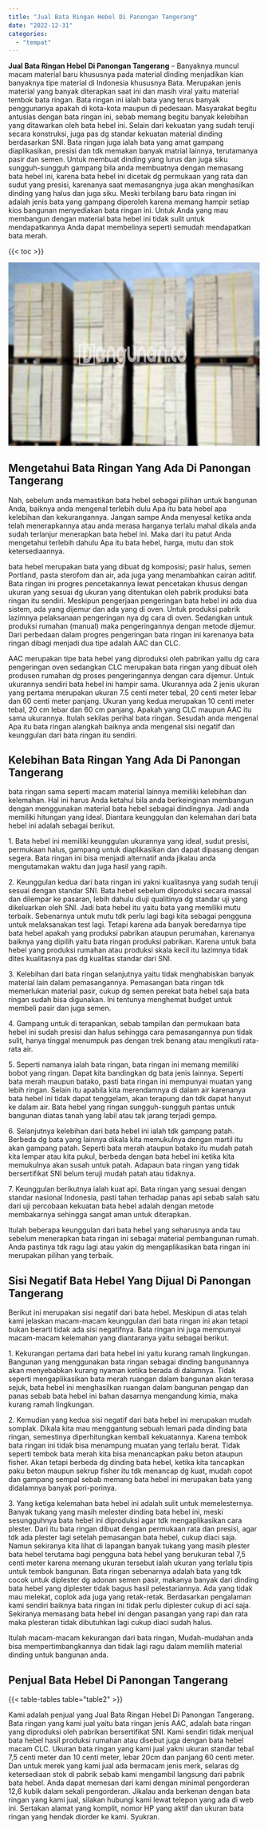 ```yaml
---
title: "Jual Bata Ringan Hebel Di Panongan Tangerang"
date: "2022-12-31"
categories: 
  - "tempat"
---
```


**Jual Bata Ringan Hebel Di Panongan Tangerang** – Banyaknya muncul macam material baru khususnya pada material dinding menjadikan kian banyaknya tipe material di Indonesia khususnya Bata. Merupakan jenis material yang banyak diterapkan saat ini dan masih viral yaitu material tembok bata ringan. Bata ringan ini ialah bata yang terus banyak penggunanya apakah di kota-kota maupun di pedesaan. Masyarakat begitu antusias dengan bata ringan ini, sebab memang begitu banyak kelebihan yang ditawarkan oleh bata hebel ini. Selain dari kekuatan yang sudah teruji secara konstruksi, juga pas dg standar kekuatan material dinding berdasarkan SNI. Bata ringan juga ialah bata yang amat gampang diaplikasikan, presisi dan tdk memakan banyak matrial lainnya, terutamanya pasir dan semen. Untuk membuat dinding yang lurus dan juga siku sungguh-sungguh gampang bila anda membuatnya dengan memasang bata hebel ini, karena bata hebel ini dicetak dg permukaan yang rata dan sudut yang presisi, karenanya saat memasangnya juga akan menghasilkan dinding yang halus dan juga siku. Meski terbilang baru bata ringan ini adalah jenis bata yang gampang diperoleh karena memang hampir setiap kios bangunan menyediakan bata ringan ini. Untuk Anda yang mau membangun dengan material bata hebel ini tidak sulit untuk mendapatkannya Anda dapat membelinya seperti semudah mendapatkan bata merah.

{{< toc >}}

![Jual Bata Ringan Hebel Di Panongan Tangerang](/images/jual-hebel-murah-05.png)

## Mengetahui Bata Ringan Yang Ada Di Panongan Tangerang

Nah, sebelum anda memastikan bata hebel sebagai pilihan untuk bangunan Anda, baiknya anda mengenal terlebih dulu Apa itu bata hebel apa kelebihan dan kekurangannya. Jangan sampe Anda menyesal ketika anda telah menerapkannya atau anda merasa harganya terlalu mahal dikala anda sudah terlanjur menerapkan bata hebel ini. Maka dari itu patut Anda mengetahui terlebih dahulu Apa itu bata hebel, harga, mutu dan stok ketersediaannya.

bata hebel merupakan bata yang dibuat dg komposisi; pasir halus, semen Portland, pasta sterofom dan air, ada juga yang menambahkan cairan aditif. Bata ringan ini progres pencetakannya lewat pencetakan khusus dengan ukuran yang sesuai dg ukuran yang ditentukan oleh pabrik produksi bata ringan itu sendiri. Meskipun pengerjaan pengeringan bata hebel ini ada dua sistem, ada yang dijemur dan ada yang di oven. Untuk produksi pabrik lazimnya pelaksanaan pengeringan nya dg cara di oven. Sedangkan untuk produksi rumahan (manual) maka pengeringannya dengan metode dijemur. Dari perbedaan dalam progres pengeringan bata ringan ini karenanya bata ringan dibagi menjadi dua tipe adalah AAC dan CLC.

AAC merupakan tipe bata hebel yang diproduksi oleh pabrikan yaitu dg cara pengeringan oven sedangkan CLC merupakan bata ringan yang dibuat oleh produsen rumahan dg proses pengeringannya dengan cara dijemur. Untuk ukurannya sendiri bata hebel ini hampir sama. Ukurannya ada 2 jenis ukuran yang pertama merupakan ukuran 7.5 centi meter tebal, 20 centi meter lebar dan 60 centi meter panjang. Ukuran yang kedua merupakan 10 centi meter tebal, 20 cm lebar dan 60 cm panjang. Apakah yang CLC maupun AAC itu sama ukurannya. Itulah sekilas perihal bata ringan. Sesudah anda mengenal Apa itu bata ringan alangkah baiknya anda mengenal sisi negatif dan keunggulan dari bata ringan itu sendiri.

## Kelebihan Bata Ringan Yang Ada Di Panongan Tangerang

bata ringan sama seperti macam material lainnya memiliki kelebihan dan kelemahan. Hal ini harus Anda ketahui bila anda berkeinginan membangun dengan menggunakan material bata hebel sebagai dindingnya. Jadi anda memiliki hitungan yang ideal. Diantara keunggulan dan kelemahan dari bata hebel ini adalah sebagai berikut.

1\. Bata hebel ini memiliki keunggulan ukurannya yang ideal, sudut presisi, permukaan halus, gampang untuk diaplikasikan dan dapat dipasang dengan segera. Bata ringan ini bisa menjadi alternatif anda jikalau anda mengutamakan waktu dan juga hasil yang rapih.

2\. Keunggulan kedua dari bata ringan ini yakni kualitasnya yang sudah teruji sesuai dengan standar SNI. Bata hebel sebelum diproduksi secara massal dan dilempar ke pasaran, lebih dahulu diuji qualitinya dg standar uji yang dikeluarkan oleh SNI. Jadi bata hebel itu yaitu bata yang memiliki mutu terbaik. Sebenarnya untuk mutu tdk perlu lagi bagi kita sebagai pengguna untuk melaksanakan test lagi. Tetapi karena ada banyak beredarnya tipe bata hebel apakah yang produksi pabrikan ataupun perumahan, karenanya baiknya yang dipilih yaitu bata ringan produksi pabrikan. Karena untuk bata hebel yang produksi rumahan atau produksi skala kecil itu lazimnya tidak dites kualitasnya pas dg kualitas standar dari SNI.

3\. Kelebihan dari bata ringan selanjutnya yaitu tidak menghabiskan banyak material lain dalam pemasangannya. Pemasangan bata ringan tdk memerlukan material pasir, cukup dg semen perekat bata hebel saja bata ringan sudah bisa digunakan. Ini tentunya menghemat budget untuk membeli pasir dan juga semen.

4\. Gampang untuk di terapankan, sebab tampilan dan permukaan bata hebel ini sudah presisi dan halus sehingga cara pemasangannya pun tidak sulit, hanya tinggal menumpuk pas dengan trek benang atau mengikuti rata-rata air.

5\. Seperti namanya ialah bata ringan, bata ringan ini memang memiliki bobot yang ringan. Dapat kita bandingkan dg bata jenis lainnya. Seperti bata merah maupun batako, pasti bata ringan ini mempunyai muatan yang lebih ringan. Selain itu apabila kita merendamnya di dalam air karenanya bata hebel ini tidak dapat tenggelam, akan terapung dan tdk dapat hanyut ke dalam air. Bata hebel yang ringan sungguh-sungguh pantas untuk bangunan diatas tanah yang labil atau tak jarang terjadi gempa.

6\. Selanjutnya kelebihan dari bata hebel ini ialah tdk gampang patah. Berbeda dg bata yang lainnya dikala kita memukulnya dengan martil itu akan gampang patah. Seperti bata merah ataupun batako itu mudah patah kita lempar atau kita pukul, berbeda dengan bata hebel ini ketika kita memukulnya akan susah untuk patah. Adapaun bata ringan yang tidak bersertifikat SNI belum teruji mudah patah atau tidaknya.

7\. Keunggulan berikutnya ialah kuat api. Bata ringan yang sesuai dengan standar nasional Indonesia, pasti tahan terhadap panas api sebab salah satu dari uji percobaan kekuatan bata hebel adalah dengan metode membakarnya sehingga sangat aman untuk diterapkan.

Itulah beberapa keunggulan dari bata hebel yang seharusnya anda tau sebelum menerapkan bata ringan ini sebagai material pembangunan rumah. Anda pastinya tdk ragu lagi atau yakin dg mengaplikasikan bata ringan ini merupakan pilihan yang terbaik.

## Sisi Negatif Bata Hebel Yang Dijual Di Panongan Tangerang

Berikut ini merupakan sisi negatif dari bata hebel. Meskipun di atas telah kami jelaskan macam-macam keunggulan dari bata ringan ini akan tetapi bukan berarti tidak ada sisi negatifnya. Bata ringan ini juga mempunyai macam-macam kelemahan yang diantaranya yaitu sebagai berikut.

1\. Kekurangan pertama dari bata hebel ini yaitu kurang ramah lingkungan. Bangunan yang menggunakan bata ringan sebagai dinding bangunannya akan menyebabkan kurang nyaman ketika berada di dalamnya. Tidak seperti mengaplikasikan bata merah ruangan dalam bangunan akan terasa sejuk, bata hebel ini menghasilkan ruangan dalam bangunan pengap dan panas sebab bata hebel ini bahan dasarnya mengandung kimia, maka kurang ramah lingkungan.

2\. Kemudian yang kedua sisi negatif dari bata hebel ini merupakan mudah somplak. Dikala kita mau menggantung sebuah lemari pada dinding bata ringan, semestinya diperhitungkan kembali kekuatannya. Karena tembok bata ringan ini tidak bisa menampung muatan yang terlalu berat. Tidak seperti tembok bata merah kita bisa menancapkan paku beton ataupun fisher. Akan tetapi berbeda dg dinding bata hebel, ketika kita tancapkan paku beton maupun sekrup fisher itu tdk menancap dg kuat, mudah copot dan gampang sempal sebab memang bata hebel ini merupakan bata yang didalamnya banyak pori-porinya.

3\. Yang ketiga kelemahan bata hebel ini adalah sulit untuk memelesternya. Banyak tukang yang masih melester dinding bata hebel ini, meski sesungguhnya bata hebel ini diproduksi agar tdk mengaplikasikan cara plester. Dari itu bata ringan dibuat dengan permukaan rata dan presisi, agar tdk ada plester lagi setelah pemasangan bata hebel, cukup diaci saja. Namun sekiranya kita lihat di lapangan banyak tukang yang masih plester bata hebel terutama bagi pengguna bata hebel yang berukuran tebal 7,5 centi meter karena memang ukuran tersebut ialah ukuran yang terlalu tipis untuk tembok bangunan. Bata ringan sebenarnya adalah bata yang tdk cocok untuk diplester dg adonan semen pasir, makanya banyak dari dinding bata hebel yang diplester tidak bagus hasil pelestariannya. Ada yang tidak mau melekat, coplok ada juga yang retak-retak. Berdasarkan pengalaman kami sendiri baiknya bata ringan ini tidak perlu diplester cukup di aci saja. Sekiranya memasang bata hebel ini dengan pasangan yang rapi dan rata maka plesteran tidak dibutuhkan lagi cukup diaci sudah halus.

Itulah macam-macam kekurangan dari bata ringan, Mudah-mudahan anda bisa mempertimbangkannya dan tidak lagi ragu dalam memilih material dinding untuk bangunan anda.

## Penjual Bata Hebel Di Panongan Tangerang

{{< table-tables table="table2" >}}

Kami adalah penjual yang Jual Bata Ringan Hebel Di Panongan Tangerang. Bata ringan yang kami jual yaitu bata ringan jenis AAC, adalah bata ringan yang diproduksi oleh pabrikan bersertifikat SNI. Kami sendiri tidak menjual bata hebel hasil produksi rumahan atau disebut juga dengan bata hebel macam CLC. Ukuran bata ringan yang kami jual yakni ukuran standar tebal 7,5 centi meter dan 10 centi meter, lebar 20cm dan panjang 60 centi meter. Dan untuk merek yang kami jual ada bermacam jenis merk, selaras dg ketersediaan stok di pabrik sebab kami mengambil langsung dari pabrik bata hebel. Anda dapat memesan dari kami dengan minimal pengorderan 12,6 kubik dalam sekali pengorderan. Jikalau anda berkenan dengan bata ringan yang kami jual, silakan hubungi kami lewat telepon yang ada di web ini. Sertakan alamat yang komplit, nomor HP yang aktif dan ukuran bata ringan yang hendak diorder ke kami. Syukran.
